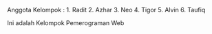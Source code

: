 Anggota Kelompok :
    1. Radit
    2. Azhar 
    3. Neo
    4. Tigor
    5. Alvin
    6. Taufiq
    

Ini adalah Kelompok Pemerograman Web
